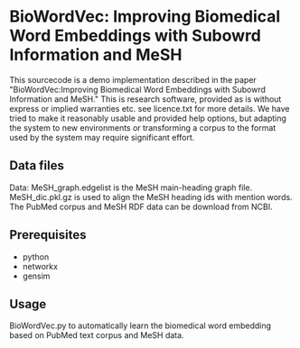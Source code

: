 # BioWordVec: Improving Biomedical Word Embeddings with Subowrd Information and MeSH #
This sourcecode is a demo implementation described in the paper "BioWordVec:Improving Biomedical Word Embeddings with Subowrd Information and MeSH." This is research software, provided as is without express or implied warranties etc. see licence.txt for more details. We have tried to make it reasonably usable and provided help options, but adapting the system to new environments or transforming a corpus to the format used by the system may require significant effort. 

## Data files ##
Data: MeSH_graph.edgelist is the MeSH main-heading graph file. MeSH_dic.pkl.gz is used to align the MeSH heading ids with mention words. The PubMed corpus and MeSH RDF data can be download from NCBI. 
 
## Prerequisites ##
- python
- networkx
- gensim

## Usage ##

BioWordVec.py to automatically learn the biomedical word embedding based on PubMed text corpus and MeSH data.

